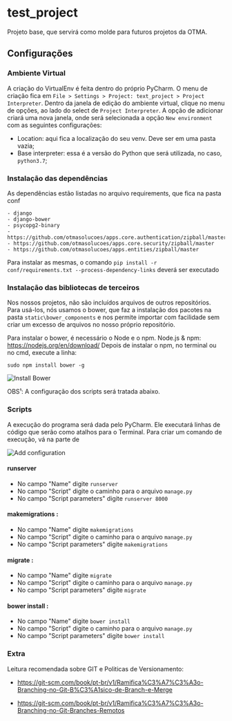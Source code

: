 # test_project

Projeto base, que servirá como molde para futuros projetos da OTMA.
## Configurações
### Ambiente Virtual
  
A criação do VirtualEnv é feita dentro do próprio PyCharm. O menu de criação fica em ```File > Settings > Project: text_project > Project Interpreter```. Dentro da janela de edição do ambiente virtual, clique no menu de opções, ao lado do select de ```Project Interpreter```. A opção de adicionar criará uma nova janela, onde será selecionada a opção ```New environment``` com as seguintes configurações:
 - Location: aqui fica a localização do seu venv. Deve ser em uma pasta vazia;
 - Base interpreter: essa é a versão do Python que será utilizada, no caso, ```python3.7```;

### Instalação das dependências
  As dependências estão listadas no arquivo requirements, que fica na pasta conf
    
    - django
    - django-bower
    - psycopg2-binary
    - https://github.com/otmasolucoes/apps.core.authentication/zipball/master
    - https://github.com/otmasolucoes/apps.core.security/zipball/master
    - https://github.com/otmasolucoes/apps.entities/zipball/master
    
    
  Para instalar as mesmas, o comando ```pip install -r conf/requirements.txt --process-dependency-links``` deverá ser executado
    
### Instalação das bibliotecas de terceiros

Nos nossos projetos, não são incluídos arquivos de outros repositórios. Para usá-los, nós usamos o bower, que faz a instalação dos pacotes na pasta ```static\bower_components``` e nos permite importar com facilidade sem criar um excesso de arquivos no nosso próprio repositório.

Para instalar o bower, é necessário o Node e o npm.
  Node.js & npm: https://nodejs.org/en/download/
Depois de instalar o npm, no terminal ou no cmd, execute a linha:
  
 ```sudo npm install bower -g```
  
![Install Bower](https://i.imgur.com/2coZ8lI.gif)
  
  
OBS¹: A configuração dos scripts será tratada abaixo.

### Scripts

A execução do programa será dada pelo PyCharm. Ele executará linhas de código que serão como atalhos para o Terminal. Para criar um comando de execução, vá na parte de 

![Add configuration](https://i.imgur.com/nQFMlQO.jpg)

#### runserver
- No campo "Name" digite ```runserver```
- No campo "Script" digite o caminho para o arquivo ```manage.py```
- No campo "Script parameters" digite ```runserver 8000```

#### makemigrations :
- No campo "Name" digite ```makemigrations```
- No campo "Script" digite o caminho para o arquivo ```manage.py```
- No campo "Script parameters" digite ```makemigrations```
  

#### migrate :
- No campo "Name" digite ```migrate```
- No campo "Script" digite o caminho para o arquivo ```manage.py```
- No campo "Script parameters" digite ```migrate```

#### bower install :
- No campo "Name" digite ```bower install```
- No campo "Script" digite o caminho para o arquivo ```manage.py```
- No campo "Script parameters" digite ```bower install```
    

### Extra
Leitura recomendada sobre GIT e Politicas de Versionamento:

  - https://git-scm.com/book/pt-br/v1/Ramifica%C3%A7%C3%A3o-Branching-no-Git-B%C3%A1sico-de-Branch-e-Merge

  - https://git-scm.com/book/pt-br/v1/Ramifica%C3%A7%C3%A3o-Branching-no-Git-Branches-Remotos


